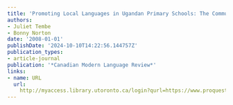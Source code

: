 ```yaml
---
title: 'Promoting Local Languages in Ugandan Primary Schools: The Community as Stakeholder'
authors:
- Juliet Tembe
- Bonny Norton
date: '2008-01-01'
publishDate: '2024-10-10T14:22:56.144757Z'
publication_types:
- article-journal
publication: '*Canadian Modern Language Review*'
links:
- name: URL
  url: 
    http://myaccess.library.utoronto.ca/login?qurl=https://www.proquest.com/docview/61973447?accountid=14771&bdid=38382&_bd=lBiToRK3RAicdAc13usgb3QFvHc%3D
---
```

